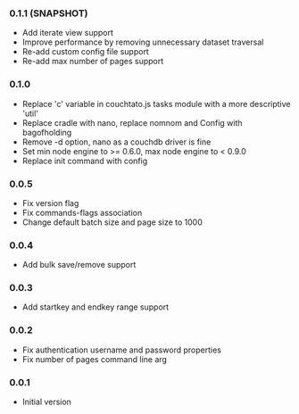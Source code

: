 ### 0.1.1 (SNAPSHOT)
* Add iterate view support
* Improve performance by removing unnecessary dataset traversal
* Re-add custom config file support
* Re-add max number of pages support

### 0.1.0
* Replace 'c' variable in couchtato.js tasks module with a more descriptive 'util'
* Replace cradle with nano, replace nomnom and Config with bagofholding
* Remove -d option, nano as a couchdb driver is fine
* Set min node engine to >= 0.6.0, max node engine to < 0.9.0 
* Replace init command with config

### 0.0.5
* Fix version flag
* Fix commands-flags association
* Change default batch size and page size to 1000

### 0.0.4
* Add bulk save/remove support

### 0.0.3
* Add startkey and endkey range support

### 0.0.2
* Fix authentication username and password properties
* Fix number of pages command line arg

### 0.0.1
* Initial version

